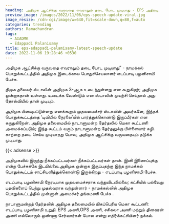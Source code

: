 ```yaml
---
heading: அதிமுக ஆட்சிக்கு வருவதை எவராலும் தடை போட முடியாது - EPS அதிரடி.
preview_image: /images/2022/11/06/eps-speech-update-viral.jpg
image_resize: /cdn-cgi/image/w=640,fit=scale-down,q=80,f=auto
categories: trending
authors: Ramachandran
tags:
  - AIADMK
  - Edappadi Palanisamy
title: eps-edappadi-palamisamy-latest-speech-update
date: 2022-11-06 19:28:46 +0530
---
```

அதிமுக ஆட்சிக்கு வருவதை எவராலும் தடை போட முடியாது” - நாமக்கல் பொதுக்கூட்டத்தில் அதிமுக இடைக்கால பொதுச்செயலாளர் எடப்பாடி பழனிசாமி பேச்சு.

திமுக தலைவர் ஸ்டாலின் அதிமுக 3-ஆக உடைந்துள்ளது என கூறுகிறார்; அதிமுக ஒன்றாகதான் உள்ளது. உடைக்க வேண்டும் என ஸ்டாலின் முயற்சி செய்தால் அது தோல்வியில் தான் முடியும்.

அதிமுக பிளவுபட்டுள்ளது எனக்கூறும் முதலமைச்சர் ஸ்டாலின் அவர்களே, இந்தக் பொதுக்கூட்டத்தை ‘டிவியில் நேரலை’யில் பார்த்துக்கொண்டு இருப்பீர்கள் என கருதுகிறேன். அதிமுக தலைமையில் நாடாளுமன்ற தேர்தலில் மெகா கூட்டணி அமைக்கப்படும்; இந்த கூட்டம் வரும் நாடாளுமன்ற தேர்தலுக்கு பிள்ளையார் சுழி. காற்றை தடை செய்ய முடியாதது போல, அதிமுக ஆட்சிக்கு வருவதையும் தடுக்க முடியாது.

{{< adsense >}}

அதிமுகவில் இருந்து நீக்கப்பட்டவர்கள் நீக்கப்பட்டவர்கள் தான். இனி இணைப்புக்கு என்ற பேச்சுக்கே இடமில்லை.அதிமுக ஒன்றாக இருப்பதற்கு இந்த நாமக்கல் பொதுக்கூட்டம் சாட்சியளித்துக்கொண்டு இருக்கிறது - எடப்பாடி பழனிசாமி பேச்சு.

எடப்பாடி பழனிசாமி நேரடியாக முதலமைச்சராக வந்துவிடவில்லை; கட்சியில் பல்வேறு பதவிகளைப் பெற்று முதல்வராக வந்துள்ளார் - நாமக்கல்லில் அதிமுக பொதுக்கூட்டத்தில் முன்னாள் அமைச்சர் தங்கமணி பேச்சு . 

நாடாளுமன்றத் தேர்தலில் அதிமுக தலைமையில் மிகப்பெரிய மெகா கூட்டணி: எடப்பாடி பழனிசாமி உறுதி. EPS அணி,OPS அணி, சசிகலா அணி மற்றும் தினகரன் அணி எல்லோரும் ஒண்ணா சேர்வார்கள் போல என்று எதிர்க்கட்சியினர் நக்கல்.